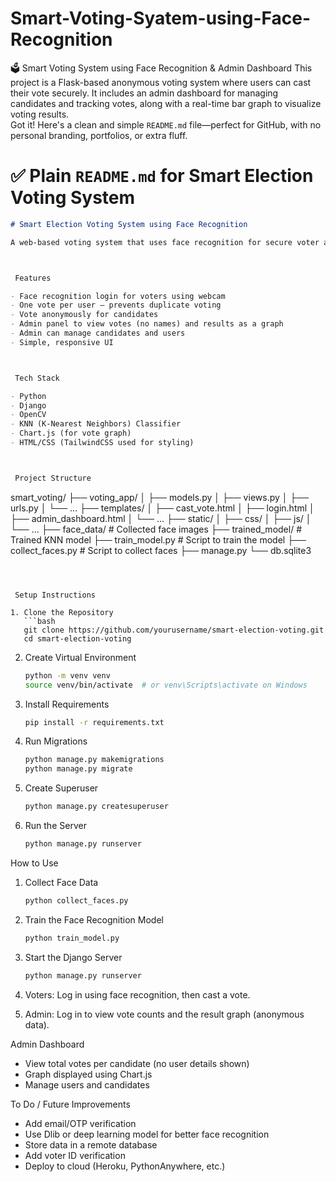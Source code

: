 # Smart-Voting-Syatem-using-Face-Recognition
🗳️ Smart Voting System using Face Recognition &amp; Admin Dashboard This project is a Flask-based anonymous voting system where users can cast their vote securely. It includes an admin dashboard for managing candidates and tracking votes, along with a real-time bar graph to visualize voting results.  
Got it! Here's a clean and simple `README.md` file—perfect for GitHub, with no personal branding, portfolios, or extra fluff.



# ✅ Plain `README.md` for Smart Election Voting System

```markdown
# Smart Election Voting System using Face Recognition

A web-based voting system that uses face recognition for secure voter authentication and ensures that each person can vote only once. Built with Django, OpenCV, and a KNN classifier.



 Features

- Face recognition login for voters using webcam
- One vote per user – prevents duplicate voting
- Vote anonymously for candidates
- Admin panel to view votes (no names) and results as a graph
- Admin can manage candidates and users
- Simple, responsive UI



 Tech Stack

- Python
- Django
- OpenCV
- KNN (K-Nearest Neighbors) Classifier
- Chart.js (for vote graph)
- HTML/CSS (TailwindCSS used for styling)



 Project Structure

```
smart_voting/
├── voting_app/
│   ├── models.py
│   ├── views.py
│   ├── urls.py
│   └── ...
├── templates/
│   ├── cast_vote.html
│   ├── login.html
│   ├── admin_dashboard.html
│   └── ...
├── static/
│   ├── css/
│   ├── js/
│   └── ...
├── face_data/           # Collected face images
├── trained_model/       # Trained KNN model
├── train_model.py       # Script to train the model
├── collect_faces.py     # Script to collect faces
├── manage.py
└── db.sqlite3
```



 Setup Instructions

1. Clone the Repository
   ```bash
   git clone https://github.com/yourusername/smart-election-voting.git
   cd smart-election-voting
   ```

2. Create Virtual Environment
   ```bash
   python -m venv venv
   source venv/bin/activate  # or venv\Scripts\activate on Windows
   ```

3. Install Requirements
   ```bash
   pip install -r requirements.txt
   ```

4. Run Migrations
   ```bash
   python manage.py makemigrations
   python manage.py migrate
   ```

5. Create Superuser
   ```bash
   python manage.py createsuperuser
   ```

6. Run the Server
   ```bash
   python manage.py runserver
   ```



 How to Use

1. Collect Face Data
   ```bash
   python collect_faces.py
   ```

2. Train the Face Recognition Model
   ```bash
   python train_model.py
   ```

3. Start the Django Server
   ```bash
   python manage.py runserver
   ```

4. Voters: Log in using face recognition, then cast a vote.
5. Admin: Log in to view vote counts and the result graph (anonymous data).



 Admin Dashboard

- View total votes per candidate (no user details shown)
- Graph displayed using Chart.js
- Manage users and candidates



 To Do / Future Improvements

- Add email/OTP verification
- Use Dlib or deep learning model for better face recognition
- Store data in a remote database
- Add voter ID verification
- Deploy to cloud (Heroku, PythonAnywhere, etc.)



